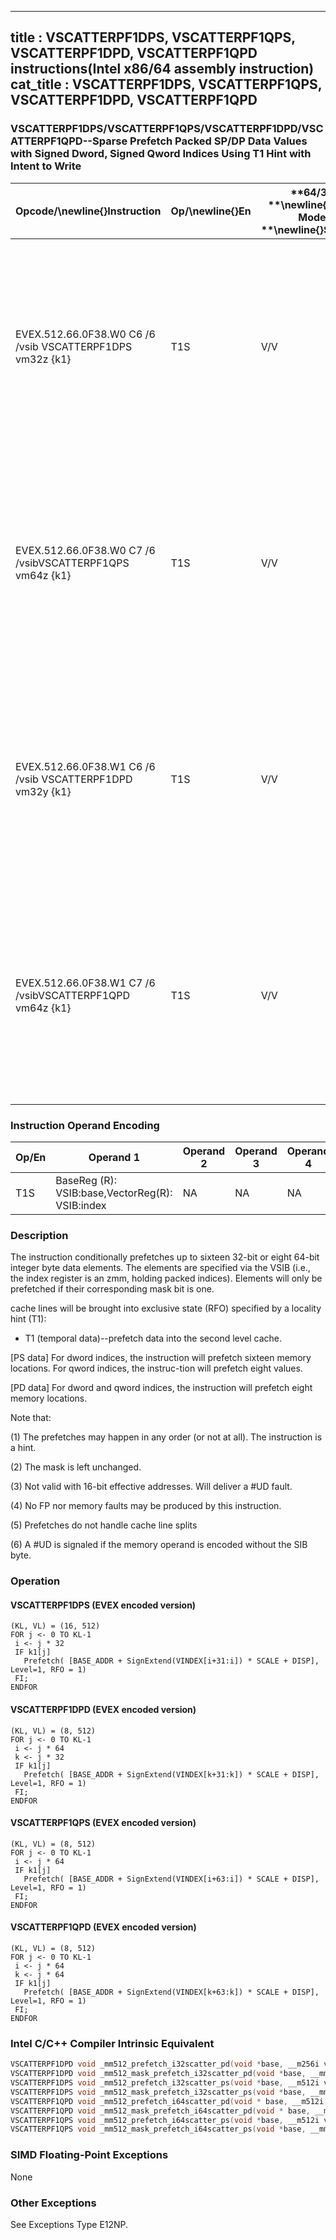 ----------------------------
title : VSCATTERPF1DPS, VSCATTERPF1QPS, VSCATTERPF1DPD, VSCATTERPF1QPD instructions(Intel x86/64 assembly instruction)
cat_title : VSCATTERPF1DPS, VSCATTERPF1QPS, VSCATTERPF1DPD, VSCATTERPF1QPD
----------------------------
### VSCATTERPF1DPS/VSCATTERPF1QPS/VSCATTERPF1DPD/VSCATTERPF1QPD--Sparse Prefetch Packed SP/DP Data Values with Signed Dword, Signed Qword Indices Using T1 Hint with Intent to Write


|**Opcode/**\newline{}**Instruction**|**Op/**\newline{}**En**|**64/32 **\newline{}**bit Mode **\newline{}**Support**|**CPUID **\newline{}**Feature **\newline{}**Flag**|**Description**|
|------------------------------------|-----------------------|------------------------------------------------------|--------------------------------------------------|---------------|
|EVEX.512.66.0F38.W0 C6 /6 /vsib VSCATTERPF1DPS vm32z {k1}|T1S|V/V|AVX512PF|Using signed dword indices, prefetch sparse byte memory locations containing single-precision data using writemask k1 and T1 hint with intent to write.|
|EVEX.512.66.0F38.W0 C7 /6 /vsibVSCATTERPF1QPS vm64z {k1}|T1S|V/V|AVX512PF|Using signed qword indices, prefetch sparse byte memory locations containing single-precision data using writemask k1 and T1 hint with intent to write.|
|EVEX.512.66.0F38.W1 C6 /6 /vsib VSCATTERPF1DPD vm32y {k1}|T1S|V/V|AVX512PF|Using signed dword indices, prefetch sparse byte memory locations containing double-precision data using writemask k1 and T1 hint with intent to write.|
|EVEX.512.66.0F38.W1 C7 /6 /vsibVSCATTERPF1QPD vm64z {k1}|T1S|V/V|AVX512PF|Using signed qword indices, prefetch sparse byte memory locations containing double-precision data using writemask k1 and T1 hint with intent to write.|
### Instruction Operand Encoding


|Op/En|Operand 1|Operand 2|Operand 3|Operand 4|
|-----|---------|---------|---------|---------|
|T1S|BaseReg (R): VSIB:base,VectorReg(R): VSIB:index|NA|NA|NA|
### Description


The instruction conditionally prefetches up to sixteen 32-bit or eight 64-bit integer byte data elements. The elements are specified via the VSIB (i.e., the index register is an zmm, holding packed indices). Elements will only be prefetched if their corresponding mask bit is one. 

cache lines will be brought into exclusive state (RFO) specified by a locality hint (T1):

*  T1 (temporal data)--prefetch data into the second level cache.

[PS data] For dword indices, the instruction will prefetch sixteen memory locations. For qword indices, the instruc-tion will prefetch eight values.

[PD data] For dword and qword indices, the instruction will prefetch eight memory locations. 

Note that:

(1) The prefetches may happen in any order (or not at all). The instruction is a hint.

(2) The mask is left unchanged.

(3) Not valid with 16-bit effective addresses. Will deliver a #UD fault.

(4) No FP nor memory faults may be produced by this instruction.

(5) Prefetches do not handle cache line splits

(6) A #UD is signaled if the memory operand is encoded without the SIB byte.


### Operation
#### VSCATTERPF1DPS (EVEX encoded version)
```info-verb
(KL, VL) = (16, 512)
FOR j  <- 0 TO KL-1
 i  <- j * 32
 IF k1[j] 
   Prefetch( [BASE_ADDR + SignExtend(VINDEX[i+31:i]) * SCALE + DISP], Level=1, RFO = 1)
 FI;
ENDFOR
```
#### VSCATTERPF1DPD (EVEX encoded version)
```info-verb
(KL, VL) = (8, 512)
FOR j  <- 0 TO KL-1
 i  <- j * 64
 k  <- j * 32
 IF k1[j] 
   Prefetch( [BASE_ADDR + SignExtend(VINDEX[k+31:k]) * SCALE + DISP], Level=1, RFO = 1)
 FI;
ENDFOR
```
#### VSCATTERPF1QPS (EVEX encoded version)
```info-verb
(KL, VL) = (8, 512)
FOR j  <- 0 TO KL-1
 i  <- j * 64
 IF k1[j] 
   Prefetch( [BASE_ADDR + SignExtend(VINDEX[i+63:i]) * SCALE + DISP], Level=1, RFO = 1)
 FI;
ENDFOR
```
#### VSCATTERPF1QPD (EVEX encoded version)
```info-verb
(KL, VL) = (8, 512)
FOR j <-  0 TO KL-1
 i  <- j * 64
 k <-  j * 64
 IF k1[j] 
   Prefetch( [BASE_ADDR + SignExtend(VINDEX[k+63:k]) * SCALE + DISP], Level=1, RFO = 1)
 FI;
ENDFOR
```

### Intel C/C++ Compiler Intrinsic Equivalent

```cpp
VSCATTERPF1DPD void _mm512_prefetch_i32scatter_pd(void *base, __m256i vdx, int scale, int hint);
VSCATTERPF1DPD void _mm512_mask_prefetch_i32scatter_pd(void *base, __mmask8 m, __m256i vdx, int scale, int hint);
VSCATTERPF1DPS void _mm512_prefetch_i32scatter_ps(void *base, __m512i vdx, int scale, int hint);
VSCATTERPF1DPS void _mm512_mask_prefetch_i32scatter_ps(void *base, __mmask16 m, __m512i vdx, int scale, int hint);
VSCATTERPF1QPD void _mm512_prefetch_i64scatter_pd(void * base, __m512i vdx, int scale, int hint);
VSCATTERPF1QPD void _mm512_mask_prefetch_i64scatter_pd(void * base, __mmask8 m, __m512i vdx, int scale, int hint);
VSCATTERPF1QPS void _mm512_prefetch_i64scatter_ps(void *base, __m512i vdx, int scale, int hint);
VSCATTERPF1QPS void _mm512_mask_prefetch_i64scatter_ps(void *base, __mmask8 m, __m512i vdx, int scale, int hint);
```
### SIMD Floating-Point Exceptions


None

### Other Exceptions


See Exceptions Type E12NP.

